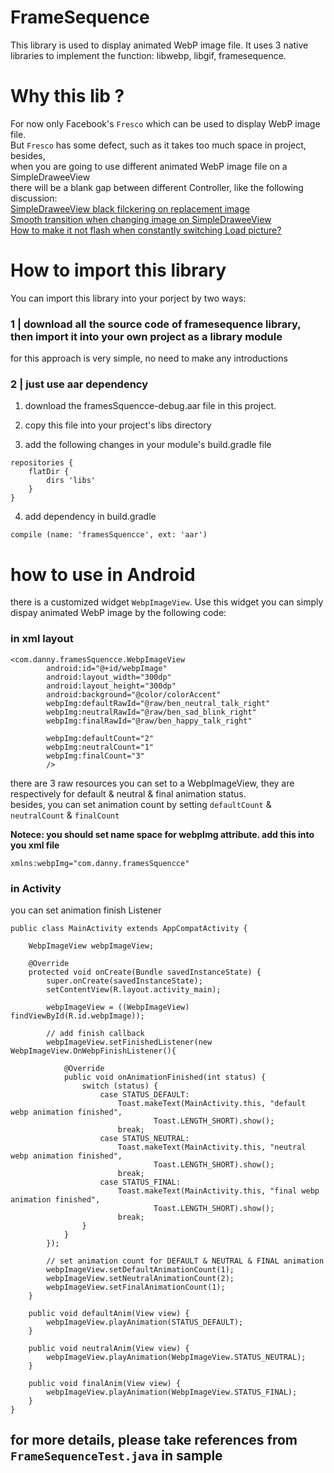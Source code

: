 # FrameSequence
This library is used to display animated WebP image file. 
It uses 3 native libraries to implement the function: libwebp, libgif, framesequence.

# Why this lib ?
For now only Facebook's `Fresco` which can be used to display WebP image file.<br>
But `Fresco` has some defect, such as it takes too much space in project, besides,<br>
when you are going to use different animated WebP image file on a SimpleDraweeView<br>
there will be a blank gap between different Controller, like the following discussion:<br>
[SimpleDraweeView black filckering on replacement image](https://github.com/facebook/fresco/issues/1468)<br>
[Smooth transition when changing image on SimpleDraweeView](https://github.com/facebook/fresco/issues/1167)<br>
[How to make it not flash when constantly switching Load picture?](https://github.com/facebook/fresco/issues/833)<br>


# How to import this library
You can import this library into your porject by two ways:

### 1 | download all the source code of framesequence library, then import it into your own project as a library module
for this approach is very simple, no need to make any introductions

### 2 | just use aar dependency
1. download the framesSquencce-debug.aar file in this project.

2. copy this file into your project's libs directory

3. add the following changes in your module's build.gradle file
```
repositories {
    flatDir {
        dirs 'libs'
    }
}
```

4. add dependency in build.gradle
```
compile (name: 'framesSquencce', ext: 'aar')
```

# how to use in Android
there is a customized widget `WebpImageView`. Use this widget you can simply dispay animated WebP image by the following code:

### in xml layout
```
<com.danny.framesSquencce.WebpImageView
        android:id="@+id/webpImage"
        android:layout_width="300dp"
        android:layout_height="300dp"
        android:background="@color/colorAccent"
        webpImg:defaultRawId="@raw/ben_neutral_talk_right"
        webpImg:neutralRawId="@raw/ben_sad_blink_right"
        webpImg:finalRawId="@raw/ben_happy_talk_right"

        webpImg:defaultCount="2"
        webpImg:neutralCount="1"
        webpImg:finalCount="3"
        />
```
there are 3 raw resources you can set to a WebpImageView, they are respectively for default & neutral & final animation status.<br>
besides, you can set animation count by setting `defaultCount` & `neutralCount` & `finalCount`

**Notece: you should set name space for webpImg attribute. add this into you xml file**
```
xmlns:webpImg="com.danny.framesSquencce"
```

### in Activity
you can set animation finish Listener
```
public class MainActivity extends AppCompatActivity {

    WebpImageView webpImageView;

    @Override
    protected void onCreate(Bundle savedInstanceState) {
        super.onCreate(savedInstanceState);
        setContentView(R.layout.activity_main);

        webpImageView = ((WebpImageView) findViewById(R.id.webpImage));

        // add finish callback
        webpImageView.setFinishedListener(new WebpImageView.OnWebpFinishListener(){

            @Override
            public void onAnimationFinished(int status) {
                switch (status) {
                    case STATUS_DEFAULT:
                        Toast.makeText(MainActivity.this, "default webp animation finished",
                                Toast.LENGTH_SHORT).show();
                        break;
                    case STATUS_NEUTRAL:
                        Toast.makeText(MainActivity.this, "neutral webp animation finished",
                                Toast.LENGTH_SHORT).show();
                        break;
                    case STATUS_FINAL:
                        Toast.makeText(MainActivity.this, "final webp animation finished",
                                Toast.LENGTH_SHORT).show();
                        break;
                }
            }
        });

        // set animation count for DEFAULT & NEUTRAL & FINAL animation
        webpImageView.setDefaultAnimationCount(1);
        webpImageView.setNeutralAnimationCount(2);
        webpImageView.setFinalAnimationCount(1);
    }

    public void defaultAnim(View view) {
        webpImageView.playAnimation(STATUS_DEFAULT);
    }

    public void neutralAnim(View view) {
        webpImageView.playAnimation(WebpImageView.STATUS_NEUTRAL);
    }

    public void finalAnim(View view) {
        webpImageView.playAnimation(WebpImageView.STATUS_FINAL);
    }
}
```

## for more details, please take references from `FrameSequenceTest.java` in sample
